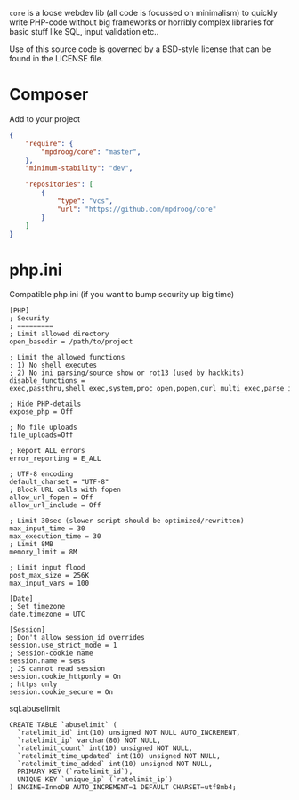 `core` is a loose webdev lib (all code is focussed on minimalism) to quickly write PHP-code without big frameworks or horribly complex libraries for basic stuff like SQL, input validation etc..

Use of this source code is governed by a BSD-style license that can be found in the LICENSE file.

Composer
===================
Add to your project
```json
{
    "require": {
    	"mpdroog/core": "master",
    },
    "minimum-stability": "dev",

	"repositories": [
        {
            "type": "vcs",
            "url": "https://github.com/mpdroog/core"
        }
    ]
}
```

php.ini
===================
Compatible php.ini (if you want to bump security up big time)
```
[PHP]
; Security
; =========
; Limit allowed directory
open_basedir = /path/to/project

; Limit the allowed functions
; 1) No shell executes
; 2) No ini parsing/source show or rot13 (used by hackkits)
disable_functions = exec,passthru,shell_exec,system,proc_open,popen,curl_multi_exec,parse_ini_file,show_source,str_rot13,dl,ini_set,php_ini_loaded_file,php_ini_scanned_files,zend_version,gc_disable,phpinfo,phpversion,putenv,php_uname,php_logo_guid,get_current_user,get_loaded_extensions,phpversion,ord,mail,highlight_file,ignore_user_abort,highlight_file

; Hide PHP-details
expose_php = Off

; No file uploads
file_uploads=Off

; Report ALL errors
error_reporting = E_ALL

; UTF-8 encoding
default_charset = "UTF-8"
; Block URL calls with fopen
allow_url_fopen = Off
allow_url_include = Off

; Limit 30sec (slower script should be optimized/rewritten)
max_input_time = 30
max_execution_time = 30
; Limit 8MB
memory_limit = 8M

; Limit input flood
post_max_size = 256K
max_input_vars = 100

[Date]
; Set timezone
date.timezone = UTC

[Session]
; Don't allow session_id overrides
session.use_strict_mode = 1
; Session-cookie name
session.name = sess
; JS cannot read session
session.cookie_httponly = On
; https only
session.cookie_secure = On
```

sql.abuselimit
```
CREATE TABLE `abuselimit` (
  `ratelimit_id` int(10) unsigned NOT NULL AUTO_INCREMENT,
  `ratelimit_ip` varchar(80) NOT NULL,
  `ratelimit_count` int(10) unsigned NOT NULL,
  `ratelimit_time_updated` int(10) unsigned NOT NULL,
  `ratelimit_time_added` int(10) unsigned NOT NULL,
  PRIMARY KEY (`ratelimit_id`),
  UNIQUE KEY `unique_ip` (`ratelimit_ip`)
) ENGINE=InnoDB AUTO_INCREMENT=1 DEFAULT CHARSET=utf8mb4;
```
